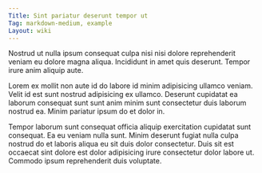```yaml
---
Title: Sint pariatur deserunt tempor ut
Tag: markdown-medium, example
Layout: wiki
---
```

Nostrud ut nulla ipsum consequat culpa nisi nisi dolore reprehenderit veniam eu dolore magna aliqua. Incididunt in amet quis deserunt. Tempor irure anim aliquip aute.

Lorem ex mollit non aute id do labore id minim adipisicing ullamco veniam. Velit id est sunt nostrud adipisicing ex ullamco. Deserunt cupidatat ea laborum consequat sunt sunt anim minim sunt consectetur duis laborum nostrud ea. Minim pariatur ipsum do et dolor in.

Tempor laborum sunt consequat officia aliquip exercitation cupidatat sunt consequat. Ea eu veniam nulla sunt. Minim deserunt fugiat nulla culpa nostrud do et laboris aliqua eu sit duis dolor consectetur. Duis sit est occaecat sint dolore est dolor adipisicing irure consectetur dolor labore ut. Commodo ipsum reprehenderit duis voluptate.